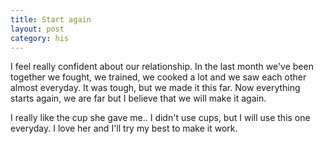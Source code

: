 ```yaml
---
title: Start again
layout: post
category: his
---
```


I feel really confident about our relationship. In the  last month we've been together we fought, we trained, we cooked a lot and we saw each other almost everyday.
It was tough, but we made it this far.
Now everything starts again, we are far but I believe that we will make it again. 

I really like the cup she gave me.. I didn't use cups, but I will use this one everyday. I love her and I'll try my best to make it work.
